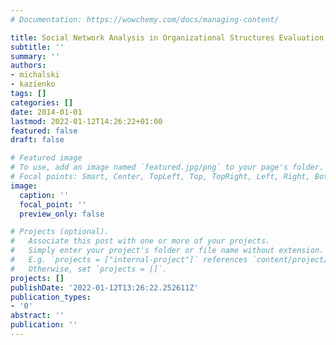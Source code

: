 ```yaml
---
# Documentation: https://wowchemy.com/docs/managing-content/

title: Social Network Analysis in Organizational Structures Evaluation.
subtitle: ''
summary: ''
authors:
- michalski
- kazienko
tags: []
categories: []
date: 2014-01-01
lastmod: 2022-01-12T14:26:22+01:00
featured: false
draft: false

# Featured image
# To use, add an image named `featured.jpg/png` to your page's folder.
# Focal points: Smart, Center, TopLeft, Top, TopRight, Left, Right, BottomLeft, Bottom, BottomRight.
image:
  caption: ''
  focal_point: ''
  preview_only: false

# Projects (optional).
#   Associate this post with one or more of your projects.
#   Simply enter your project's folder or file name without extension.
#   E.g. `projects = ["internal-project"]` references `content/project/deep-learning/index.md`.
#   Otherwise, set `projects = []`.
projects: []
publishDate: '2022-01-12T13:26:22.252611Z'
publication_types:
- '0'
abstract: ''
publication: ''
---
```

